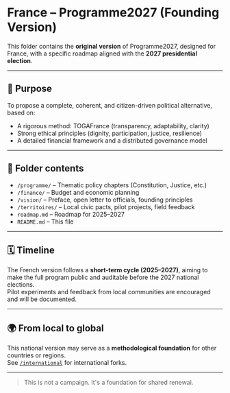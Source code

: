 # France – Programme2027 (Founding Version)

This folder contains the **original version** of Programme2027, designed for France, with a specific roadmap aligned with the **2027 presidential election**.

---

## 📌 Purpose

To propose a complete, coherent, and citizen-driven political alternative, based on:

- A rigorous method: TOGAFrance (transparency, adaptability, clarity)
- Strong ethical principles (dignity, participation, justice, resilience)
- A detailed financial framework and a distributed governance model

---

## 📁 Folder contents

- `/programme/` – Thematic policy chapters (Constitution, Justice, etc.)
- `/finance/` – Budget and economic planning
- `/vision/` – Preface, open letter to officials, founding principles
- `/territoires/` – Local civic pacts, pilot projects, field feedback
- `roadmap.md` – Roadmap for 2025–2027
- `README.md` – This file

---

## 🗓 Timeline

The French version follows a **short-term cycle (2025–2027)**, aiming to make the full program public and auditable before the 2027 national elections.  
Pilot experiments and feedback from local communities are encouraged and will be documented.

---

## 🌍 From local to global

This national version may serve as a **methodological foundation** for other countries or regions.  
See [`/international`](../README.md) for international forks.

---

> This is not a campaign. It's a foundation for shared renewal.
